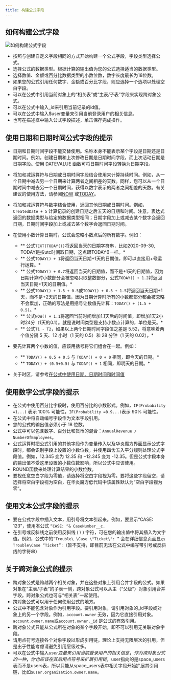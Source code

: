 ```yaml
---
title: 构建公式字段
---
```


## 如何构建公式字段

![如何构建公式字段](/assets/help/formula/field.png)

- 按照与创建自定义字段相同的方式开始构建一个公式字段，字段类型选择公式。
- 选择公式的数据类型。根据计算的输出值为您的公式选择适当的数据类型。
- 选择数值、金额或百分比数据类型的小数位数，数字长度最长为18位数。
- 如果您的公式引用任何数字、金额或百分比字段，则应选择一个选项以处理空白字段。
- 可以在公式中引用当前对象上的“相关表”或“主表/子表”字段来实现跨对象公式。
- 可以在公式中输入_id来引用当前记录的id值。
- 可以在公式中输入$user变量来引用当前登录用户的相关信息。
- 也可在描述框中输入公式字段描述，单击保存完成操作。

## 使用日期和日期时间公式字段的提示

- 日期和日期时间字段不能交替使用。名称本身不能表示某个字段是日期还是日期时间。例如，创建日期和上次修改日期是日期时间字段，而上次活动日期是日期字段。使用 DATEVALUE 函数可将日期时间字段转换为日期字段。
- 将加和减运算符与日期或日期时间字段结合使用来计算持续时间。例如，从一个日期中减去另一个日期来计算两者之间相差的天数。同样，您可以从一个日期时间中减去另一个日期时间，获得以数字表示的两者之间相差的天数。有关建议的使用方法，请参阅[NOW](/help/formula/date#now) 或[TODAY](/help/formula/date#today)。
- 将加和减运算符与数字结合使用，返回其他日期或日期时间。例如，`CreatedDate + 5` 计算记录的创建日期之后五天的日期和时间。注意，表达式返回的数据类型与给定的数据类型相同；日期字段加上或减去某个数字会返回日期，日期时间字段加上或减去某个数字会返回日期时间。
- 在使用小数计算日期时，公式会忽略小数点后的所有数字。例如：

  - ** 公式`TEXT(TODAY())`将返回当天的日期字符串，比如2020-09-30, TODAY是按utc时间取日期，这点跟TODAY()一样。*
  - ** 公式`TODAY() + 1`将返回当天日期+1天的日期值，即可以直接用+号运行运算。*
  - ** 公式`TODAY() + 0.7`将返回当天的日期值，而不是+1天的日期值，因为日期计算时小数部分会被忽略只取整数部分，公式`TODAY() + 1.2`将返回当天日期+1天的日期值。*
  - ** 公式`TODAY() + 1.5 + 0.5`或`TODAY() + 0.5 + 1.5`将返回当天日期+1天，而不是+2天的日期值，因为日期计算时所有的小数都部分都会被忽略不会累加，正确的写法是用括号让数值先计算：`TODAY() + (1.5 + 0.5)`。*
  - ** 公式`NOW() + 1.1`将返回当前时间增加1.1天后的时间值，即增加1天2小时24分（1天的0.1）。就是说时间类型是支持小数点计算的，单位是天。*
  - ** 公式`T1 - T2`，如果以上两个日期时间字段值之差是 5.52，将意味着两个值分隔 5 天、12 小时（1 天的 0.5）和 28 分钟（1 天的 0.02）。*

- 要先计算两个小数的值，应该用括号将它们组合在一起。例如：

  - ** `TODAY() + 0.5 + 0.5` 与 `TODAY() + 0 + 0` 相同，即今天的日期。*
  - ** `TODAY() + (0.5+0.5)` 与 `TODAY() + 1` 相同，即明天的日期。*

- 关于时区，请参考[在公式中使用日期、日期时间和时间值](/help/formula/date#在公式中使用日期、日期时间和时间值)

## 使用数字公式字段的提示

- 在公式中使用百分比字段时，使用百分比的小数形式。例如，`IF(Probability =1...)` 表示 100% 可能性，`IF(Probability =0.9...)`表示 90% 可能性。
- 在公式中将自动编号字段作为文本字段引用。
- 您的公式的输出值必须小于 18 位数。
- 公式中可以包含数字、百分比和货币的混合：`AnnualRevenue / NumberOfEmployees`。
- 公式运算时把公式引用的其他字段作为变量传入以及华炎魔方界面显示公式字段时，都会识别字段上设置的小数位数，并使用四舍五入平分规则处理公式字段值。例如，12.345 变为 12.35 和 −12.345 变为 -12.35。但是公式字段本身的输出值不受这里设置的小数位数影响，所以公式中应该使用。
- ROUND函数来处理计算结果的小数位数。
- 要视任意空白字段为零值，请选择将空白字段视为零。要将这些字段留空，请选择将空白字段视为空白，在华炎魔方低代码中该属性默认为“空白字段视为零”。

## 使用文本公式字段的提示

- 要在公式字段中插入文本，用引号将文本引起来。例如，要显示“CASE: 123”，使用本公式 `“CASE: “& CaseNumber__c.`
- 在引号或反斜线之前使用反斜线 ( \ ) 字符，可在您的输出值中将其插入为文字值。例如，公式中的`“Trouble\ \Case \"Ticket\": ”` 会在详细信息页面显示 `Trouble\Case “Ticket”:`（暂不支持，即目前无法在公式中编写带引号或反斜线的字符串）

## 关于跨对象公式的提示

- 跨对象公式是跨越两个相关对象，并在这些对象上引用合并字段的公式。如果对象在“主表/子表”的子表一侧，跨对象公式可以从主（“父级”）对象引用合并字段。跨对象公式也可与“相关表”一起使用。
- 跨对象公式可以用于任何使用公式的地方。
- 公式中不能包含对象作为引用字段。要引用对象，请引用对象的_id字段或对象上的另一个字段。例如，`account.owner` 无效，因为它直接引用对象。`account.owner.name`或`account.owner._id` 是公式的有效引用。
- 跨对象公式只能从公式所在对象的某个字段开始，即不可以引用无关联对象字段。
- 请用点符号连接各个对象字段以形成引用链，理论上支持无限层次的引用，但是出于性能考虑请避免引用层级过多。
- 可以在公式中输入$user变量来引用当前登录用户的相关信息，作为跨对象公式的一种，你也应该在其后用点符号来扩展引用链，$user指向的是space_users表而不是users表，所以只能从space_users表中相关字段开始扩展其引用链，比如`$user.organization.owner.name`。
